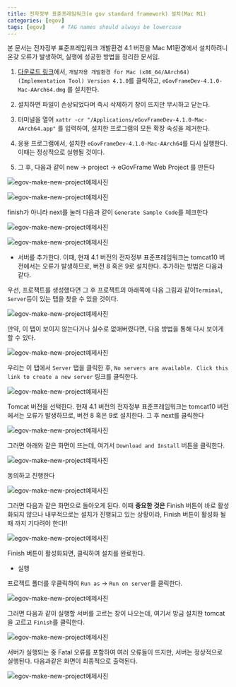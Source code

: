 ```yaml
---
title: 전자정부 표준프레임워크(e gov standard framework) 설치(Mac M1)
categories: [egov]
tags: [egov]     # TAG names should always be lowercase
---
```


본 문서는 전자정부 표준프레임워크 개발환경 4.1 버전을 Mac M1환경에서 설치하려니 온갖 오류가 발생하여, 실행에 성공한 방법을 정리한 문서임.


1. [다운로드 링크](https://www.egovframe.go.kr/home/sub.do?menuNo=94)에서, `개발자용 개발환경 for Mac (x86_64/AArch64) (Implementation Tool) Version 4.1.0`를 클릭하고, `eGovFrameDev-4.1.0-Mac-AArch64.dmg` 를 설치한다.

2. 설치하면 파일이 손상되었다며 즉시 삭제하기 창이 뜨지만 무시하고 닫는다.

3. 터미널을 열어 `xattr -cr "/Applications/eGovFrameDev-4.1.0-Mac-AArch64.app"` 를 입력하여, 설치한 프로그램의 모든 확장 속성을 제거한다.

4. 응용 프로그램에서, 설치한 `eGovFrameDev-4.1.0-Mac-AArch64`를 다시 실행한다. 이때는 정상적으로 실행될 것이다.

5. 그 후, 다음과 같이 new -> project -> eGovFrame Web Project 를 만든다

![egov-make-new-project예제사진](https://hyunwoo1123.github.io/assets/img/egov/egov-make-new-project1.png)

![egov-make-new-project예제사진](https://hyunwoo1123.github.io/assets/img/egov/egov-make-new-project2.png)

finish가 아니라 next를 눌러 다음과 같이 `Generate Sample Code`를 체크한다

![egov-make-new-project예제사진](https://hyunwoo1123.github.io/assets/img/egov/egov-make-new-project2-1.png)

![egov-make-new-project예제사진](https://hyunwoo1123.github.io/assets/img/egov/egov-make-new-project2-2.png)


* 서버를 추가한다. 이때, 현재 4.1 버전의 전자정부 표준프레임워크는 tomcat10 버전에서는 오류가 발생하므로, 버전 8 혹은 9로 설치한다. 추가하는 방법은 다음과 같다.

우선, 프로잭트를 생성했다면 그 후 프로잭트의 아래쪽에 다음 그림과 같이`Terminal`, `Server`등이 있는 탭을 찾을 수 있을 것이다.

![egov-make-new-project예제사진](https://hyunwoo1123.github.io/assets/img/egov/egov-make-new-project3-0.png)

만약, 이 탭이 보이지 않는다거나 실수로 없애버렸다면, 다음 방법을 통해 다시 보이게 할 수 있다.

![egov-make-new-project예제사진](https://hyunwoo1123.github.io/assets/img/egov/egov-make-new-project3-01.png)

우리는 이 탭에서 `Server` 탭을 클릭한 후, `No servers are available. Click this link to create a new server` 링크를 클릭한다.

![egov-make-new-project예제사진](https://hyunwoo1123.github.io/assets/img/egov/egov-make-new-project3.png)

Tomcat 버전을 선택한다. 현재 4.1 버전의 전자정부 표준프레임워크는 tomcat10 버전에서는 오류가 발생하므로, 버전 8 혹은 9로 설치한다. 그 후 next를 클릭한다

![egov-make-new-project예제사진](https://hyunwoo1123.github.io/assets/img/egov/egov-make-new-project4.png)

그러면 아래와 같은 화면이 뜨는데, 여기서 `Download and Install` 버튼을 클릭한다.

![egov-make-new-project예제사진](https://hyunwoo1123.github.io/assets/img/egov/egov-make-new-project4-1.png)

동의하고 진행한다

![egov-make-new-project예제사진](https://hyunwoo1123.github.io/assets/img/egov/egov-make-new-project4-2.png)

그러면 다음과 같은 화면으로 돌아오게 된다. 이때 **중요한 것은** Finish 버튼이 바로 활성화되지 않으나 내부적으로는 설치가 진행되고 있는 상황이라, Finish 버튼이 활성화 될 때 까지 기다려야 한다!!

![egov-make-new-project예제사진](https://hyunwoo1123.github.io/assets/img/egov/egov-make-new-project4-3.png)

Finish 버튼이 활성화되면, 클릭하여 설치를 완료한다.


* 실행

프로젝트 폴더를 우클릭하여 `Run as` -> `Run on server`를 클릭한다.

![egov-make-new-project예제사진](https://hyunwoo1123.github.io/assets/img/egov/egov-make-new-project5.png)

그러면 다음과 같이 실행할 서버를 고르는 창이 나오는데, 여기서 방금 설치한 tomcat을 고르고 `Finish`를 클릭한다.

![egov-make-new-project예제사진](https://hyunwoo1123.github.io/assets/img/egov/egov-make-new-project6.png)

서버가 실행되는 중 Fatal 오류를 포함하여 여러 오류들이 뜨지만, 서버는 정상적으로 실행된다. 다음과같은 화면이 최종적으로 출력된다.

![egov-make-new-project예제사진](https://hyunwoo1123.github.io/assets/img/egov/egov-make-new-project7.png)


